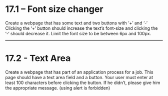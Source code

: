 # 17.1 – Font size changer

Create a webpage that has some text and two buttons with ‘+’ and ‘-‘ Clicking
the ‘+’ button should increase the text’s font-size and clicking the ‘-‘ should
decrease it. Limit the font size to be between 6px and 100px.

---

# 17.2 - Text Area

Create a webpage that has part of an application process for a job. This page
should have a text area field and a button. Your user must enter at least 100
characters before clicking the button. If he didn’t, please give him the
appropriate message. (using alert is forbidden)

